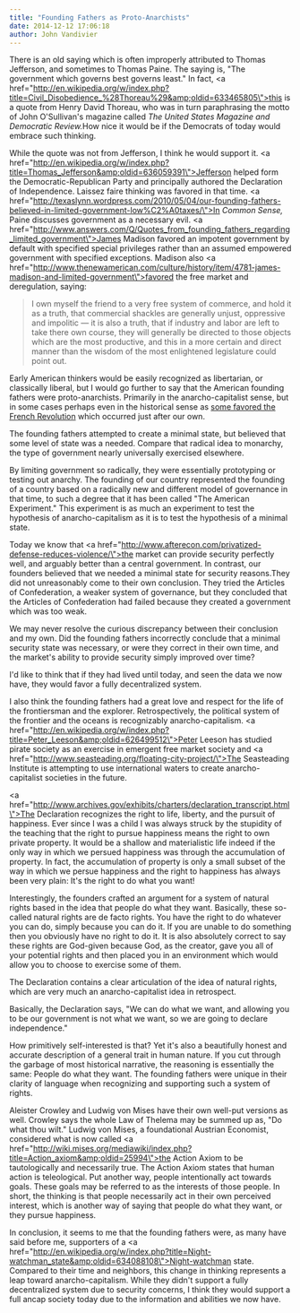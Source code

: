 ```yaml
---
title: "Founding Fathers as Proto-Anarchists"
date: 2014-12-12 17:06:18
author: John Vandivier
---
```




There is an old saying which is often improperly attributed to Thomas Jefferson, and sometimes to Thomas Paine. The saying is, \"The government which governs best governs least.\" In fact, <a href=\"http://en.wikipedia.org/w/index.php?title=Civil_Disobedience_%28Thoreau%29&amp;oldid=633465805\">this is a quote from Henry David Thoreau</a>, who was in turn paraphrasing the motto of John O'Sullivan's magazine called <em>The United States Magazine and Democratic Review.</em>How nice it would be if the Democrats of today would embrace such thinking.

While the quote was not from Jefferson, I think he would support it. <a href=\"http://en.wikipedia.org/w/index.php?title=Thomas_Jefferson&amp;oldid=636059391\">Jefferson helped form the Democratic-Republican Party</a> and principally authored the Declaration of Independence. Laissez faire thinking was favored in that time. <a href=\"http://texaslynn.wordpress.com/2010/05/04/our-founding-fathers-believed-in-limited-government-low%C2%A0taxes/\">In <em>Common Sense,</em> Paine discusses government as a necessary evil</a>. <a href=\"http://www.answers.com/Q/Quotes_from_founding_fathers_regarding_limited_government\">James Madison favored an impotent government by default </a>with specified special privileges rather than an assumed empowered government with specified exceptions. Madison also <a href=\"http://www.thenewamerican.com/culture/history/item/4781-james-madison-and-limited-government\">favored the free market and deregulation, saying</a>:
<blockquote>I own myself the friend to a very free system of commerce, and hold it as a truth, that commercial shackles are generally unjust, oppressive and impolitic — it is also a truth, that if industry and labor are left to take there own course, they will generally be directed to those objects which are the most productive, and this in a more certain and direct manner than the wisdom of the most enlightened legislature could point out.</blockquote>
Early American thinkers would be easily recognized as libertarian, or classically liberal, but I would go further to say that the American founding fathers were proto-anarchists. Primarily in the anarcho-capitalist sense, but in some cases perhaps even in the historical sense as <a href=\"http://en.wikipedia.org/w/index.php?title=French_Revolution&amp;oldid=636793362\">some favored the French Revolution</a> which occurred just after our own.

The founding fathers attempted to create a minimal state, but believed that some level of state was a needed. Compare that radical idea to monarchy, the type of government nearly universally exercised elsewhere.

By limiting government so radically, they were essentially prototyping or testing out anarchy. The founding of our country represented the founding of a country based on a radically new and different model of governance in that time, to such a degree that it has been called \"The American Experiment.\" This experiment is as much an experiment to test the hypothesis of anarcho-capitalism as it is to test the hypothesis of a minimal state.

Today we know that <a href=\"http://www.afterecon.com/privatized-defense-reduces-violence/\">the market can provide security perfectly well, and arguably better than a central government</a>. In contrast, our founders believed that we needed a minimal state for security reasons.They did not unreasonably come to their own conclusion. They tried the Articles of Confederation, a weaker system of governance, but they concluded that the Articles of Confederation had failed because they created a government which was too weak.

We may never resolve the curious discrepancy between their conclusion and my own. Did the founding fathers incorrectly conclude that a minimal security state was necessary, or were they correct in their own time, and the market's ability to provide security simply improved over time?

I'd like to think that if they had lived until today, and seen the data we now have, they would favor a fully decentralized system.

I also think the founding fathers had a great love and respect for the life of the frontiersman and the explorer. Retrospectively, the political system of the frontier and the oceans is recognizably anarcho-capitalism. <a href=\"http://en.wikipedia.org/w/index.php?title=Peter_Leeson&amp;oldid=626499512\">Peter Leeson has studied pirate society</a> as an exercise in emergent free market society and <a href=\"http://www.seasteading.org/floating-city-project/\">The Seasteading Institute</a> is attempting to use international waters to create anarcho-capitalist societies in the future.

<a href=\"http://www.archives.gov/exhibits/charters/declaration_transcript.html\">The Declaration recognizes the right to life, liberty, and the pursuit of happiness</a>. Ever since I was a child I was always struck by the stupidity of the teaching that the right to pursue happiness means the right to own private property. It would be a shallow and materialistic life indeed if the only way in which we persued happiness was through the accumulation of property. In fact, the accumulation of property is only a small subset of the way in which we persue happiness and the right to happiness has always been very plain: It's the right to do what you want!

Interestingly, the founders crafted an argument for a system of natural rights based in the idea that people do what they want. Basically, these so-called natural rights are de facto rights. You have the right to do whatever you can do, simply because you can do it. If you are unable to do something then you obviously have no right to do it. It is also absolutely correct to say these rights are God-given because God, as the creator, gave you all of your potential rights and then placed you in an environment which would allow you to choose to exercise some of them.

The Declaration contains a clear articulation of the idea of natural rights, which are very much an anarcho-capitalist idea in retrospect.

Basically, the Declaration says, \"We can do what we want, and allowing you to be our government is not what we want, so we are going to declare independence.\"

How primitively self-interested is that? Yet it's also a beautifully honest and accurate description of a general trait in human nature. If you cut through the garbage of most historical narrative, the reasoning is essentially the same: People do what they want. The founding fathers were unique in their clarity of language when recognizing and supporting such a system of rights.

Aleister Crowley and Ludwig von Mises have their own well-put versions as well. Crowley says the whole Law of Thelema may be summed up as, \"Do what thou wilt.\" Ludwig von Mises, a foundational Austrian Economist, considered what is now called <a href=\"http://wiki.mises.org/mediawiki/index.php?title=Action_axiom&amp;oldid=25994\">the Action Axiom</a> to be tautologically and necessarily true. The Action Axiom states that human action is teleological. Put another way, people intentionally act towards goals. These goals may be referred to as the interests of those people. In short, the thinking is that people necessarily act in their own perceived interest, which is another way of saying that people do what they want, or they pursue happiness.

In conclusion, it seems to me that the founding fathers were, as many have said before me, supporters of a <a href=\"http://en.wikipedia.org/w/index.php?title=Night-watchman_state&amp;oldid=634088108\">Night-watchman state</a>. Compared to their time and neighbors, this change in thinking represents a leap toward anarcho-capitalism. While they didn't support a fully decentralized system due to security concerns, I think they would support a full ancap society today due to the information and abilities we now have.